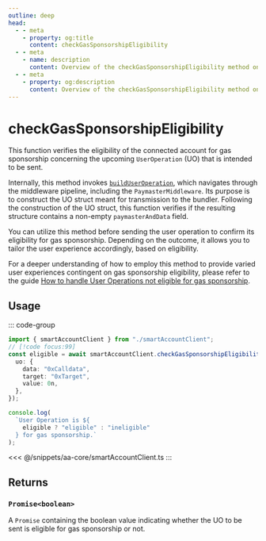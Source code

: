 ```yaml
---
outline: deep
head:
  - - meta
    - property: og:title
      content: checkGasSponsorshipEligibility
  - - meta
    - name: description
      content: Overview of the checkGasSponsorshipEligibility method on SmartAccountClient
  - - meta
    - property: og:description
      content: Overview of the checkGasSponsorshipEligibility method on SmartAccountClient
---
```


# checkGasSponsorshipEligibility

This function verifies the eligibility of the connected account for gas sponsorship concerning the upcoming `UserOperation` (UO) that is intended to be sent.

Internally, this method invokes [`buildUserOperation`](./buildUserOperation.md), which navigates through the middleware pipeline, including the `PaymasterMiddleware`. Its purpose is to construct the UO struct meant for transmission to the bundler. Following the construction of the UO struct, this function verifies if the resulting structure contains a non-empty `paymasterAndData` field.

You can utilize this method before sending the user operation to confirm its eligibility for gas sponsorship. Depending on the outcome, it allows you to tailor the user experience accordingly, based on eligibility.

For a deeper understanding of how to employ this method to provide varied user experiences contingent on gas sponsorship eligibility, please refer to the guide [How to handle User Operations not eligible for gas sponsorship](/using-smart-accounts/sponsoring-gas/checking-eligibility.md).

## Usage

::: code-group

```ts [example.ts]
import { smartAccountClient } from "./smartAccountClient";
// [!code focus:99]
const eligible = await smartAccountClient.checkGasSponsorshipEligibility({
  uo: {
    data: "0xCalldata",
    target: "0xTarget",
    value: 0n,
  },
});

console.log(
  `User Operation is ${
    eligible ? "eligible" : "ineligible"
  } for gas sponsorship.`
);
```

<<< @/snippets/aa-core/smartAccountClient.ts
:::

## Returns

### `Promise<boolean>`

A `Promise` containing the boolean value indicating whether the UO to be sent is eligible for gas sponsorship or not.

<!--@include: ../../../../snippets/aa-core/send-uo-param.md-->
